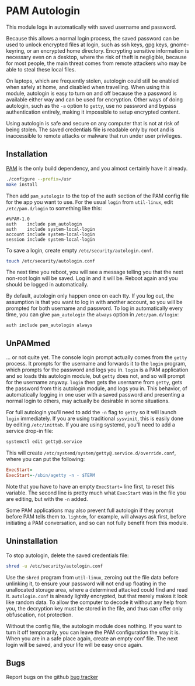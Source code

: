 # PAM Autologin

This module logs in automatically with saved username and password.

Because this allows a normal login process, the saved password can be
used to unlock encrypted files at login, such as ssh keys, gpg keys,
gnome-keyring, or an encrypted home directory. Encrypting sensitive
information is necessary even on a desktop, where the risk of theft is
negligible, because for most people, the main threat comes from remote
attackers who may be able to steal these local files.

On laptops, which are frequently stolen, autologin could still be
enabled when safely at home, and disabled when travelling. When using
this module, autologin is easy to turn on and off because the a password
is available either way and can be used for encryption. Other ways of
doing autologin, such as the `-a` option to `getty`, use no password and
bypass authentication entirely, making it impossible to setup encrypted
content.

Using autologin is safe and secure on any computer that is not at risk of
being stolen. The saved credentials file is readable only by root and is
inaccessible to remote attacks or malware that run under user privileges.

## Installation

[PAM](https://www.linux-pam.org) is the only build dependency,
and you almost certainly have it already.

```sh
./configure --prefix=/usr
make install
```

Then add `pam_autologin` to the top of the auth section of the PAM
config file for the app you want to use. For the usual `login` from
`util-linux`, edit `/etc/pam.d/login` to something like this:

```pam
#%PAM-1.0
auth    include pam_autologin
auth    include system-local-login
account include system-local-login
session include system-local-login
```

To save a login, create empty `/etc/security/autologin.conf`.

```sh
touch /etc/security/autologin.conf
```

The next time you reboot, you will see a message telling you that the next
non-root login will be saved. Log in and it will be. Reboot again and you
should be logged in automatically.

By default, autologin only happen once on each tty. If you log out,
the assumption is that you want to log in with another account,
so you will be prompted for both username and password. To log in
automatically every time, you can give `pam_autologin` the `always`
option in `/etc/pam.d/login`:
```pam
auth include pam_autologin always
```

## UnPAMmed

... or not quite yet. The console login prompt actually comes from the
`getty` process. It prompts for the username and forwards it to the
`login` program, which prompts for the password and logs you in. `login`
is a PAM application and so loads this autologin module, but `getty`
does not, and so will prompt for the username anyway. `login` then gets
the username from `getty`, gets the password from this autologin module,
and logs you in. This behavior, of automatically logging in one user with
a saved password and presenting a normal login to others, may actually
be desirable in some situations.

For full autologin you'll need to add the `-n` flag to `getty` so it will
launch `login` immediately. If you are using traditional `sysvinit`,
this is easily done by editing `/etc/inittab`. If you are using systemd,
you'll need to add a service drop-in file:

```sh
systemctl edit getty@.service
```

This will create `/etc/systemd/system/getty@.service.d/override.conf`,
where you can put the following:

```ini
ExecStart=
ExecStart=-/sbin/agetty -n - $TERM
```

Note that you have to have an empty `ExecStart=` line first, to reset
this variable. The second line is pretty much what `ExecStart` was in
the file you are editing, but with the `-n` added.

Some PAM applications may also prevent full autologin if they prompt
before PAM tells them to. `lightdm`, for example, will always ask first,
before initiating a PAM conversation, and so can not fully benefit from
this module.

## Uninstallation

To stop autologin, delete the saved credentials file:

```sh
shred -u /etc/security/autologin.conf
```

Use the `shred` program from `util-linux`, zeroing out the file data
before unlinking it, to ensure your password will not end up floating
in the unallocated storage area, where a determined attacked could find
and read it. `autologin.conf` is already lightly encrypted, but that
merely makes it look like random data. To allow the computer to decode
it without any help from you, the decryption key must be stored in the
file, and thus can offer only obfuscation, not protection.

Without the config file, the autologin module does nothing. If you want
to turn it off temporarily, you can leave the PAM configuration the way
it is. When you are in a safe place again, create an empty conf file. The
next login will be saved, and your life will be easy once again.

## Bugs

Report bugs on the github [bug tracker](https://github.com/msharov/pam_autologin/issues)
